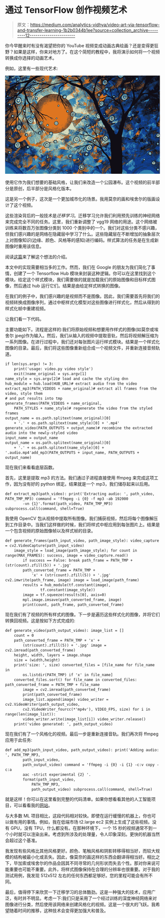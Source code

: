 # 通过 TensorFlow 创作视频艺术

> 原文：<https://medium.com/analytics-vidhya/video-art-via-tensorflow-and-transfer-learning-1b2b0344b1ee?source=collection_archive---------12----------------------->

你今早醒来时有没有渴望把你的 YouTube 视频变成动画古典绘画？还是变得更狂野？如果是这样，你来对地方了。在这个简短的教程中，我将演示如何将一个视频转换成你选择的动画艺术。

例如，这里有一些现代艺术:

![](img/5ba0c705c1b7b3506c4fdd1fd5e66c69.png)

使用它作为我们想要的基础风格，让我们来改造一个公园瀑布。这个视频的前半部分是原创，后半部分是风格化版本。

这是另一个例子，这次是一个更加城市化的场景。我用莫奈的画和埃舍尔的版画设计了这个视频。

这些渲染背后的一般技术是*迁移学习*。迁移学习允许我们利用预先训练的神经网络来完成完全不同的任务。这里，我们重新调整了 vgg19 网络的用途。这个网络被训练来将数百万张图像分类到 1000 个类别中的一个。我们对这些分类不感兴趣，但我们感兴趣的是网络在隐藏层中学习了什么。这些隐藏层在不断增加的抽象层次上对图像知识(边缘、颜色、风格等的感知)进行编码。样式算法的任务是在生成新图像时重用该信息。

阅读[这篇](https://www.tensorflow.org/tutorials/generative/style_transfer)来了解这个想法的介绍。

本文中的实现需要相当多的工作。然而，我们在 Google 的朋友为我们简化了事情，创建了一个 Tensorflow Hub 模块来封装这种逻辑。你可以在这里找到这个模块。给定这个样式模块，我们需要做的就是加载我们的原始图像和目标样式图像，然后通过 hub 运行它们。结果是由给定样式转换的图像。

在我们的例子中，我们感兴趣的是视频而不是图像。因此，我们需要首先将我们的视频转换成图像序列，通过中枢样式化模型对这些图像进行样式化，然后从得到的样式化帧中重建视频。

让我们看一下代码。

主要功能如下。流程是这样的:我们将原始视频和想要用作样式的图像(如莫奈或埃舍尔 jpeg)作为输入。然后，我们从输入的视频中提取音轨，然后将视频解压缩为一系列图像。在进行过程中，我们还对每张图片运行样式模块。结果是一个样式化图像的目录。最后，我们将这些图像重新组合成一个视频文件，并重新连接音频轨道。

```
if len(sys.argv) != 3:
    print('usage: video.py video style')
    exit()name_original = sys.argv[1]
name_style = sys.argv[2]# load and cache the styling dnn
hub_module = hub.load(HUB_URL)# extract audio from the video
extract_mp3(PATH_VIDEOS + name_original)# extract all frames from the video, style them
# and put results into tmp
generate_frames(PATH_VIDEOS + name_original, 
    PATH_STYLES + name_style)# regenerate the video from the styled frames
output_name = os.path.splitext(name_original)[0] 
    + '.' + os.path.splitext(name_style)[0] + '.mp4'
generate_video(PATH_OUTPUTS + output_name)# recombine the extracted audio into the newly-styled video
input_name = output_name
output_name = os.path.splitext(name_original)[0] 
    + '.' + os.path.splitext(name_style)[0] + '.audio.mp4'add_mp3(PATH_OUTPUTS + input_name, PATH_OUTPUTS + output_name)
```

现在我们来看看底层函数。

首先，这里是提取 mp3 的方法。我们通过子进程直接使用 ffmpeg 来完成这项工作，因为没有好的 python 绑定。结果就是一个 mp3，我们储存起来以后用。

```
def extract_mp3(path_video): print('Extracting audio: ', path_video, PATH_TMP_MP3) command = 'ffmpeg -i {0} -f mp3 -ab 192000 
        -vn {1}'.format(path_video, PATH_TMP_MP3) subprocess.call(command, shell=True)
```

我使用 OpenCV 包从视频中提取所有图像。我们捕获视频，然后将每个图像解压到工作目录中。当我们这样做的时候，我们将样式中枢应用到每张图片上。结果是一个包含视频的原始图像帧以及样式帧的目录。

```
def generate_frames(path_input_video, path_image_style): video_capture = cv2.VideoCapture(path_input_video)
    image_style = load_image(path_image_style); for count in range(MAX_FRAMES): success, image = video_capture.read()
        if success == False: break path_frame = PATH_TMP + (str(count).zfill(5)) + '.jpg'
        path_converted_frame = PATH_TMP + 
            'x' + (str(count).zfill(5)) + '.jpg' cv2.imwrite(path_frame, image) image = load_image(path_frame)
        results = hub_module(tf.constant(image), 
                tf.constant(image_style))
        image = tf.squeeze(results[0], axis=0)
        mpl.image.imsave(path_converted_frame, image)
        print(count, path_frame, path_converted_frame)
```

现在我们有了视频的所有样式的图像。下一步是遍历这些样式化的图像，并将它们转换回视频。这是按如下方式完成的:

```
def generate_video(path_output_video): image_list = []
    count = 0
    path_converted_frame = PATH_TMP + 'x' + 
        (str(count).zfill(5)) + '.jpg' image = cv2.imread(path_converted_frame)
    height, width, layers = image.shape
    size = (width,height)
    print('size: ', size) converted_files = [file_name for file_name in 
        os.listdir(PATH_TMP) if 'x' in file_name]
    converted_files.sort() for file_name in converted_files: path_converted_frame = PATH_TMP + file_name
        image = cv2.imread(path_converted_frame)
        print(path_converted_frame)
        image_list.append(image) video_writer = cv2.VideoWriter(path_output_video, 
        cv2.VideoWriter_fourcc(*'mp4v'), VIDEO_FPS, size) for i in range(len(image_list)):
        video_writer.write(image_list[i]) video_writer.release()
    print('video generated: ', path_output_video)
```

现在我们有了一个风格化的视频。最后一步是重新连接音轨。我们再次将 ffmpeg 应用于此任务:

```
def add_mp3(path_input_video, path_output_video): print('Adding audio: ', PATH_TMP_MP3, 
        path_input_video, 
        path_output_video) command = 'ffmpeg -i {0} -i {1} -c:v copy -c:a 
        aac -strict experimental {2} '.
        format(path_input_video, 
            PATH_TMP_MP3, 
            path_output_video) subprocess.call(command, shell=True)
```

就是这样！你可以在这里看到完整的代码清单。如果你想看看其他的人工智能项目，可以看看我的[网站](https://www.christopherminson.com/)。

与大多数 ML 项目相比，这段代码相对较快。即使在运行缓慢的机器上，你也可以做有用的事情。例如，我在低端市场 t2.large ec2 实例上生成了这些视频。没有 GPU，没有 TPU，什么都没有。在那种环境下，一个 15 秒的视频通常不到一个小时就可以渲染出来。考虑到所涉及的处理量，令人印象深刻。更快的机器当然会超过这个基准。

我发现有些风格比其他风格更好。颜色、笔触风格和阴影转移得相当好，而较大规模的结构被最小化或丢失。因此，像莫奈的画这样的东西会翻译得相当好。相比之下，毕加索或埃舍尔的作品会因其不同寻常的几何形状而失去个性。那对你来说可能重要也可能不重要。此外，将样式图像保持在合理的分辨率也很重要。对于我的测试用例，我发现 512x512 左右的任何东西都足够好。您的里程可能会有所不同。

最后，值得停下来欣赏一下迁移学习的总体酷劲。这是一种强大的技术，应用广泛，有时并不明显。考虑一下:我们只是采用了一个经过训练的深度神经网络来对图像进行分类，然后使用该网络来创建风格化的视频。这是一个很大的飞跃。我希望随着时间的推移，这种技术会变得更加强大和普及。